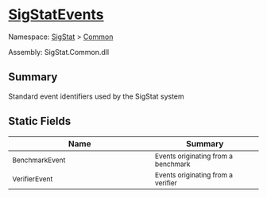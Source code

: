 # [SigStatEvents](./SigStatEvents.md)

Namespace: [SigStat]() > [Common](./README.md)

Assembly: SigStat.Common.dll

## Summary
Standard event identifiers used by the SigStat system

## Static Fields

| Name | Summary | 
| --- | --- | 
| <img width=200/> <sub>BenchmarkEvent</sub>| <sub>Events originating from a benchmark</sub>| <br>
| <img width=200/> <sub>VerifierEvent</sub>| <sub>Events originating from a verifier</sub>| <br>


